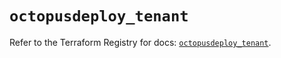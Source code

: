 # `octopusdeploy_tenant`

Refer to the Terraform Registry for docs: [`octopusdeploy_tenant`](https://registry.terraform.io/providers/octopusdeploylabs/octopusdeploy/0.43.2/docs/resources/tenant).
